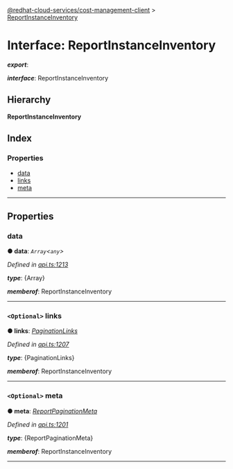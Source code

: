 [@redhat-cloud-services/cost-management-client](../README.md) > [ReportInstanceInventory](../interfaces/reportinstanceinventory.md)

# Interface: ReportInstanceInventory

*__export__*: 

*__interface__*: ReportInstanceInventory

## Hierarchy

**ReportInstanceInventory**

## Index

### Properties

* [data](reportinstanceinventory.md#data)
* [links](reportinstanceinventory.md#links)
* [meta](reportinstanceinventory.md#meta)

---

## Properties

<a id="data"></a>

###  data

**● data**: *`Array`<`any`>*

*Defined in [api.ts:1213](https://github.com/rvsia/javascript-clients/blob/master/packages/cost-management/api.ts#L1213)*

*__type__*: {Array}

*__memberof__*: ReportInstanceInventory

___
<a id="links"></a>

### `<Optional>` links

**● links**: *[PaginationLinks](paginationlinks.md)*

*Defined in [api.ts:1207](https://github.com/rvsia/javascript-clients/blob/master/packages/cost-management/api.ts#L1207)*

*__type__*: {PaginationLinks}

*__memberof__*: ReportInstanceInventory

___
<a id="meta"></a>

### `<Optional>` meta

**● meta**: *[ReportPaginationMeta](reportpaginationmeta.md)*

*Defined in [api.ts:1201](https://github.com/rvsia/javascript-clients/blob/master/packages/cost-management/api.ts#L1201)*

*__type__*: {ReportPaginationMeta}

*__memberof__*: ReportInstanceInventory

___

